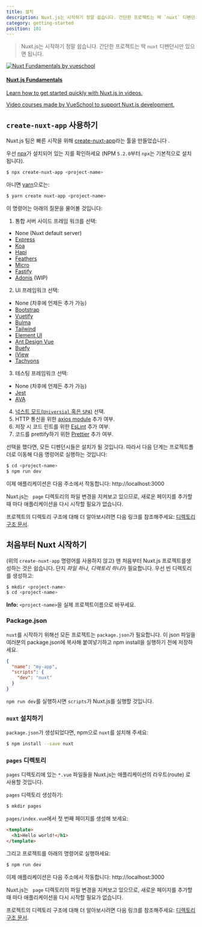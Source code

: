 ```yaml
---
title: 설치
description: Nuxt.js는 시작하기 정말 쉽습니다. 간단한 프로젝트는 딱 `nuxt` 디펜던시만 있으면 됩니다.
category: getting-started
position: 101
---
```


> Nuxt.js는 시작하기 정말 쉽습니다. 간단한 프로젝트는 딱 `nuxt` 디펜던시만 있으면 됩니다.

<div>
  <a href="https://vueschool.io/courses/nuxtjs-fundamentals/?friend=nuxt" target="_blank" class="Promote">
    <img src="/nuxt-fundamentals.png" srcset="/nuxt-fundamentals-2x.png 2x" alt="Nuxt Fundamentals by vueschool"/>
    <div class="Promote__Content">
      <h4 class="Promote__Content__Title">Nuxt.js Fundamentals</h4>
      <p class="Promote__Content__Description">Learn how to get started quickly with Nuxt.js in videos.</p>
      <p class="Promote__Content__Signature">Video courses made by VueSchool to support Nuxt.js development.</p>
    </div>
  </a>
</div>

## `create-nuxt-app` 사용하기

Nuxt.js 팀은 빠른 시작을 위해 [create-nuxt-app](https://github.com/nuxt/create-nuxt-app)라는 툴을 만들었습니다 .

우선 [npx](https://www.npmjs.com/package/npx)가 설치되어 있는 지를 확인하세요 (NPM `5.2.0`부터 `npx`는 기본적으로 설치됩니다).

```bash
$ npx create-nuxt-app <project-name>
```

아니면 [yarn](https://yarnpkg.com/en/)으로는:

```bash
$ yarn create nuxt-app <project-name>
```

이 명령어는 아래의 질문을 물어볼 것입니다:

1. 통합 서버 사이드 프레임 워크를 선택:

- None (Nuxt default server)
- [Express](https://github.com/expressjs/express)
- [Koa](https://github.com/koajs/koa)
- [Hapi](https://github.com/hapijs/hapi)
- [Feathers](https://github.com/feathersjs/feathers)
- [Micro](https://github.com/zeit/micro)
- [Fastify](https://github.com/fastify/fastify)
- [Adonis](https://github.com/adonisjs/adonis-framework) (WIP)

2. UI 프레임워크 선택:

- None (차후에 언제든 추가 가능)
- [Bootstrap](https://github.com/bootstrap-vue/bootstrap-vue)
- [Vuetify](https://github.com/vuetifyjs/vuetify)
- [Bulma](https://github.com/jgthms/bulma)
- [Tailwind](https://github.com/tailwindcss/tailwindcss)
- [Element UI](https://github.com/ElemeFE/element)
- [Ant Design Vue](https://github.com/vueComponent/ant-design-vue)
- [Buefy](https://github.com/buefy/buefy)
- [iView](https://github.com/iview/iview)
- [Tachyons](https://github.com/tachyons-css/tachyons)

3. 테스팅 프레임워크 선택:

- None (차후에 언제든 추가 가능)
- [Jest](https://github.com/facebook/jest)
- [AVA](https://github.com/avajs/ava)

4. [넉스트 모드(`Universial` 혹은 `SPA`)](https://nuxtjs.org/guide#single-page-applications-spa-) 선택.
5. HTTP 통신을 위한 [axios module](https://github.com/nuxt-community/axios-module) 추가 여부.
6. 저장 시 코드 린트를 위한 [EsLint](https://eslint.org/) 추가 여부.
7. 코드를 prettify하기 위한 [Prettier](https://prettier.io/) 추가 여부.

선택을 했다면, 모든 디펜던시들은 설치가 될 것입니다. 따라서 다음 단계는 프로젝트폴더로 이동해 다음 명렁어로 실행하는 것입니다:

```bash
$ cd <project-name>
$ npm run dev
```

이제 애플리케이션은 다음 주소에서 작동합니다: http://localhost:3000

<div class="Alert">

Nuxt.js는 <code> page</code> 디렉토리의 파일 변경을 지켜보고 있으므로, 새로운 페이지를 추가할 때 마다 애플리케이션을 다시 시작할 필요가 없습니다.

</div>

프로젝트의 디렉토리 구조에 대해 더 알아보시려면 다음 링크를 참조해주세요: [디렉토리 구조 문서](/guide/directory-structure).

## 처음부터 Nuxt 시작하기

(위의 `create-nuxt-app` 명령어를 사용하지 않고) 맨 처음부터 Nuxt.js 프로젝트를생성하는 것은 쉽습니다. 단지 *파일 하나, 디렉토리 하나*가 필요합니다. 우선 빈 디렉토리를 생성하고:

```bash
$ mkdir <project-name>
$ cd <project-name>
```

<div class="Alert Alert--nuxt-green">

<b>Info:</b> <code>&lt;project-name&gt;</nom-du-projet></code>을 실제 프로젝트이름으로 바꾸세요.

</div>

### Package.json

`nuxt`를 시작하기 위해선 모든 프로젝트는 `package.json`가 필요합니다. 이 json 파일을 여러분의 package.json에 복사해 붙여넣기하고 npm install을 실행하기 전에 저장하세요.

```json
{
  "name": "my-app",
  "scripts": {
    "dev": "nuxt"
  }
}
```

`npm run dev`를 실행하시면 `scripts`가 Nuxt.js를 실행할 것입니다.

### `nuxt` 설치하기

`package.json`가 생성되었다면, npm으로 `nuxt`를 설치해 주세요:

```bash
$ npm install --save nuxt
```

### `pages` 디렉토리

`pages` 디렉토리에 있는 `*.vue` 파일들을 Nuxt.js는 애플리케이션의 라우트(route) 로 사용할 것입니다.

`pages` 디렉토리 생성하기:

```bash
$ mkdir pages
```

`pages/index.vue`에서 첫 번째 페이지를 생성해 보세요:

```html
<template>
  <h1>Hello world!</h1>
</template>
```

그리고 프로젝트를 아래의 명령어로 실행하세요:

```bash
$ npm run dev
```

이제 애플리케이션은 다음 주소에서 작동합니다: http://localhost:3000

<div class="Alert">

Nuxt.js는 <code> page</code> 디렉토리의 파일 변경을 지켜보고 있으므로, 새로운 페이지를 추가할 때 마다 애플리케이션을 다시 시작할 필요가 없습니다.

</div>

프로젝트의 디렉토리 구조에 대해 더 알아보시려면 다음 링크를 참조해주세요: [디렉토리 구조 문서](/guide/directory-structure).
